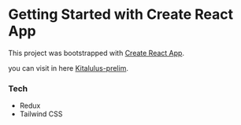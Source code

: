 # Getting Started with Create React App

This project was bootstrapped with [Create React App](https://github.com/facebook/create-react-app).

you can visit in here [Kitalulus-prelim]().

### Tech
- Redux
- Tailwind CSS